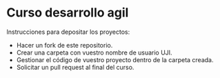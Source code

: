 # Curso desarrollo agil #

Instrucciones para depositar los proyectos:

* Hacer un fork de este repositorio.
* Crear una carpeta con vuestro nombre de usuario UJI.
* Gestionar el código de vuestro proyecto dentro de la carpeta creada.
* Solicitar un pull request al final del curso.

